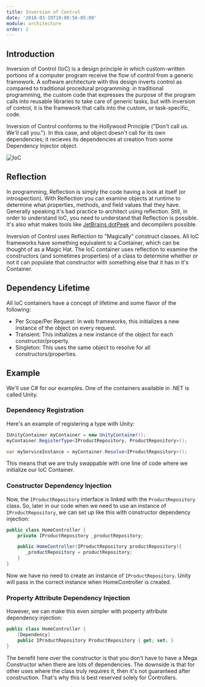 ```yaml
---
title: Inversion of Control
date: '2018-03-19T19:00:56-05:00'
module: architecture
order: 2
---
```


## Introduction

Inversion of Control (IoC) is a design principle in which custom-written portions of a computer program receive the flow of control from a generic framework. A software architecture with this design inverts control as compared to traditional procedural programming: in traditional programming, the custom code that expresses the purpose of the program calls into reusable libraries to take care of generic tasks, but with inversion of control, it is the framework that calls into the custom, or task-specific, code.

Inversion of Control conforms to the Hollywood Principle ("Don't call us. We'll call you."). In this case, and object doesn't call for its own dependencies; it recieves its dependencies at creation from some Dependency Injector object.

![IoC](ioc.png "IoC")

## Reflection

In programming, Reflection is simply the code having a look at itself (or introspection). With Reflection you can examine objects at runtime to determine what properties, methods, and field values that they have. Generally speaking it's bad practice to architect using reflection. Still, in order to understand IoC, you need to understand that Reflection is possible. It's also what makes tools like [JetBrains dotPeek](https://www.jetbrains.com/decompiler/) and decompilers possible.

Inversion of Control uses Reflection to "Magically" construct classes. All IoC frameworks have something equivalent to a Container, which can be thought of as a Magic Hat. The IoC container uses reflection to examine the constructors (and sometimes properties) of a class to determine whether or not it can populate that constructor with something else that it has in it's Container.

## Dependency Lifetime

All IoC containers have a concept of lifetime and some flavor of the following:

* Per Scope/Per Request: In web frameworks, this initializes a new instance of the object on every request.
* Transient: This initializes a new instance of the object for each constructor/property.
* Singleton: This uses the same object to resolve for all constructors/properties.

## Example

We'll use C# for our examples. One of the containers available in .NET is called Unity.

### Dependency Registration

Here's an example of registering a type with Unity:

```csharp
IUnityContainer myContainer = new UnityContainer();
myContainer.RegisterType<IProductRepository, ProductRepository>();

var myServiceInstance = myContainer.Resolve<IProductRepository>();
```

This means that we are truly swappable with one line of code where we initialize our IoC Container.

### Constructor Dependency Injection

Now, the `IProductRepository` interface is linked with the `ProductRepository` class. So, later in our code when we need to use an instance of `IProductRepository`, we can set up like this with constructor dependency injection:

```csharp
public class HomeController {
    private IProductRepository _productRepository;

    public HomeController(IProductRepository productRepository){
       _productRepository = productRepository;
    }
}
```

Now we have no need to create an instance of `IProductRepository`. Unity will pass in the correct instance when HomeController is created.

### Property Attribute Dependency Injection

However, we can make this even simpler with property attribute dependency injection:

```csharp
public class HomeController {
    [Dependency]
    public IProductRepository ProductRepository { get; set; }
}
```

The benefit here over the constructor is that you don't have to have a Mega Constructor when there are lots of dependencies. The downside is that for other uses where the class truly requires it, then it's not guaranteed after construction. That's why this is best reserved solely for Controllers.
